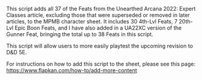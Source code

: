 This script adds all 37 of the Feats from the Unearthed Arcana 2022: Expert Classes article, excluding those that were superseded or removed in later articles, to the MPMB character sheet.
It includes 30 4th-Lvl Feats, 7 20th-Lvl Epic Boon Feats, and I have also added in a UA22XC version of the Gunner Feat, bringing the total up to 38 Feats in this script.

This script will allow users to more easily playtest the upcoming revision to D&D 5E.

For instructions on how to add this script to the sheet, please see this page: https://www.flapkan.com/how-to/add-more-content
